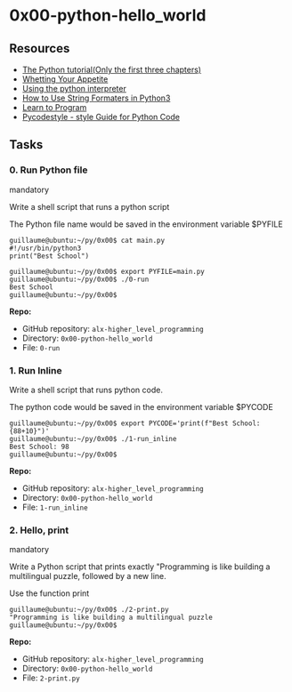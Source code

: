 # 0x00-python-hello_world

## Resources

* [The Python tutorial(Only the first three chapters)](https://docs.python.org/3/tutorial/index.html)
* [Whetting Your Appetite](https://docs.python.org/3/tutorial/appetite.html)
* [Using the python interpreter](https://docs.python.org/3/tutorial/interpreter.html)
* [How to Use String Formaters in Python3](https://realpython.com/python-f-strings/)
* [Learn to Program](https://www.youtube.com/playlist?list=PLGLfVvz_LVvTn3cK5e6LjhgGiSeVlIRwt)
* [Pycodestyle - style Guide for Python Code](https://pypi.org/project/pycodestyle/)


## Tasks


### 0. Run Python file

mandatory

Write a shell script that runs a python script

The Python file name would be saved in the environment variable $PYFILE

```
guillaume@ubuntu:~/py/0x00$ cat main.py
#!/usr/bin/python3
print("Best School")

guillaume@ubuntu:~/py/0x00$ export PYFILE=main.py
guillaume@ubuntu:~/py/0x00$ ./0-run
Best School
guillaume@ubuntu:~/py/0x00$
```

**Repo:**

- GitHub repository: `alx-higher_level_programming`
- Directory: `0x00-python-hello_world`
- File: `0-run`


### 1. Run Inline

Write a shell script that runs python code.

The python code would be saved in the environment variable $PYCODE

```
guillaume@ubuntu:~/py/0x00$ export PYCODE='print(f"Best School: {88+10}")'
guillaume@ubuntu:~/py/0x00$ ./1-run_inline
Best School: 98
guillaume@ubuntu:~/py/0x00$
```

**Repo:**
- GitHub repository: `alx-higher_level_programming`
- Directory: `0x00-python-hello_world`
- File: `1-run_inline`


### 2. Hello, print
mandatory

Write a Python script that prints exactly "Programming is like building a multilingual puzzle, followed by a new line.

Use the function print

```
guillaume@ubuntu:~/py/0x00$ ./2-print.py 
"Programming is like building a multilingual puzzle
guillaume@ubuntu:~/py/0x00$
```

**Repo:**

- GitHub repository: `alx-higher_level_programming`
- Directory: `0x00-python-hello_world`
- File: `2-print.py`